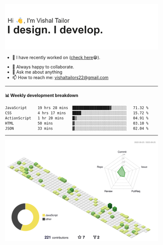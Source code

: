 ![Hi, I'm Vishal Tailor. I design. I develop.](https://github.com/vishaltailors/vishaltailors/blob/main/header.png?raw=true)

- 🔭 I have recently worked on ([check here](https://vishaltailor.com)😁).
<!-- - 🎦 Currently watching: JavaScript: The Hard Parts By Will Sentance. -->
- 👯 Always happy to collaborate.
- 💬 Ask me about anything
- 📫 How to reach me: <a href="mailto:vishaltailors22@gmail.com">vishaltailors22@gmail.com</a>

<hr /> 
<h4>📊 Weekly development breakdown</h4>
<!--START_SECTION:waka-->

```txt
JavaScript     19 hrs 28 mins  █████████████████▓░░░░░░░   71.32 %
CSS            4 hrs 17 mins   ████░░░░░░░░░░░░░░░░░░░░░   15.72 %
ActionScript   1 hr 20 mins    █▒░░░░░░░░░░░░░░░░░░░░░░░   04.91 %
HTML           50 mins         ▓░░░░░░░░░░░░░░░░░░░░░░░░   03.10 %
JSON           33 mins         ▓░░░░░░░░░░░░░░░░░░░░░░░░   02.04 %
```

<!--END_SECTION:waka-->
<hr /> 

![](./profile-3d-contrib/profile-green-animate.svg)
